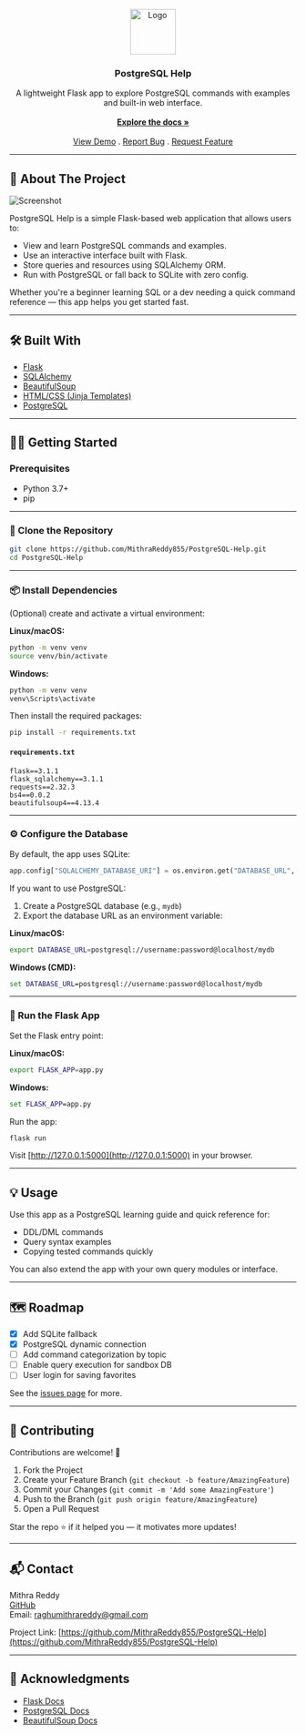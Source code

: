 <br/>
<div align="center">
<a href="https://github.com/MithraReddy855/PostgreSQL-Help">
<img src="https://picsum.photos/400" alt="Logo" width="80" height="80">
</a>

<h3 align="center">PostgreSQL Help</h3>

<p align="center">
A lightweight Flask app to explore PostgreSQL commands with examples and built-in web interface.
<br/>
<br/>
<a href="https://github.com/MithraReddy855/PostgreSQL-Help"><strong>Explore the docs »</strong></a>
<br/>
<br/>
<a href="https://github.com/MithraReddy855/PostgreSQL-Help">View Demo</a>
.
<a href="https://github.com/MithraReddy855/PostgreSQL-Help/issues/new?labels=bug">Report Bug</a>
.
<a href="https://github.com/MithraReddy855/PostgreSQL-Help/issues/new?labels=enhancement">Request Feature</a>
</p>
</div>

---

## 📘 About The Project

![Screenshot](https://picsum.photos/1920/1080)

PostgreSQL Help is a simple Flask-based web application that allows users to:

- View and learn PostgreSQL commands and examples.
- Use an interactive interface built with Flask.
- Store queries and resources using SQLAlchemy ORM.
- Run with PostgreSQL or fall back to SQLite with zero config.

Whether you're a beginner learning SQL or a dev needing a quick command reference — this app helps you get started fast.

---

## 🛠️ Built With

- [Flask](https://flask.palletsprojects.com/)
- [SQLAlchemy](https://www.sqlalchemy.org/)
- [BeautifulSoup](https://www.crummy.com/software/BeautifulSoup/)
- [HTML/CSS (Jinja Templates)](https://jinja.palletsprojects.com/)
- [PostgreSQL](https://www.postgresql.org/)

---

## 🧑‍💻 Getting Started

### Prerequisites

- Python 3.7+
- pip

---

### 📂 Clone the Repository

```bash
git clone https://github.com/MithraReddy855/PostgreSQL-Help.git
cd PostgreSQL-Help
```

---

### 📦 Install Dependencies

(Optional) create and activate a virtual environment:

**Linux/macOS:**
```bash
python -m venv venv
source venv/bin/activate
```

**Windows:**
```bash
python -m venv venv
venv\Scripts\activate
```

Then install the required packages:

```bash
pip install -r requirements.txt
```

#### `requirements.txt`

```text
flask==3.1.1
flask_sqlalchemy==3.1.1
requests==2.32.3
bs4==0.0.2
beautifulsoup4==4.13.4
```

---

### ⚙️ Configure the Database

By default, the app uses SQLite:

```python
app.config["SQLALCHEMY_DATABASE_URI"] = os.environ.get("DATABASE_URL", "sqlite:///postgresql_agent.db")
```

If you want to use PostgreSQL:

1. Create a PostgreSQL database (e.g., `mydb`)
2. Export the database URL as an environment variable:

**Linux/macOS:**
```bash
export DATABASE_URL=postgresql://username:password@localhost/mydb
```

**Windows (CMD):**
```cmd
set DATABASE_URL=postgresql://username:password@localhost/mydb
```

---

### 🚀 Run the Flask App

Set the Flask entry point:

**Linux/macOS:**
```bash
export FLASK_APP=app.py
```

**Windows:**
```cmd
set FLASK_APP=app.py
```

Run the app:

```bash
flask run
```

Visit [http://127.0.0.1:5000](http://127.0.0.1:5000) in your browser.

---

## 💡 Usage

Use this app as a PostgreSQL learning guide and quick reference for:

- DDL/DML commands
- Query syntax examples
- Copying tested commands quickly

You can also extend the app with your own query modules or interface.

---

## 🗺️ Roadmap

- [x] Add SQLite fallback
- [x] PostgreSQL dynamic connection
- [ ] Add command categorization by topic
- [ ] Enable query execution for sandbox DB
- [ ] User login for saving favorites

See the [issues page](https://github.com/MithraReddy855/PostgreSQL-Help/issues) for more.

---

## 🤝 Contributing

Contributions are welcome! 🎉

1. Fork the Project  
2. Create your Feature Branch (`git checkout -b feature/AmazingFeature`)  
3. Commit your Changes (`git commit -m 'Add some AmazingFeature'`)  
4. Push to the Branch (`git push origin feature/AmazingFeature`)  
5. Open a Pull Request  

Star the repo ⭐ if it helped you — it motivates more updates!

---

## 📬 Contact

Mithra Reddy  
[GitHub](https://github.com/MithraReddy855)  
Email: raghumithrareddy@gmail.com  

Project Link: [https://github.com/MithraReddy855/PostgreSQL-Help](https://github.com/MithraReddy855/PostgreSQL-Help)

---

## 🙏 Acknowledgments


- [Flask Docs](https://flask.palletsprojects.com/)
- [PostgreSQL Docs](https://www.postgresql.org/docs/)
- [BeautifulSoup Docs](https://www.crummy.com/software/BeautifulSoup/bs4/doc/)
